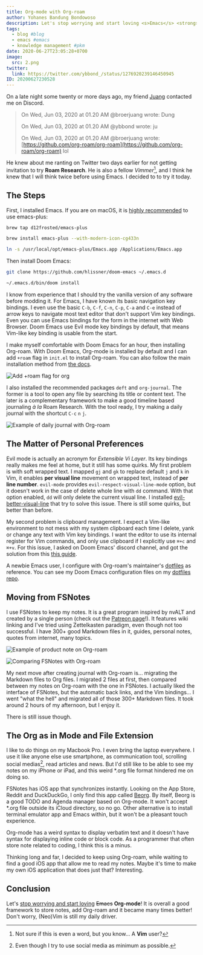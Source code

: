 ```yaml
---
title: Org-mode with Org-roam
author: Yohanes Bandung Bondowoso
description: Let's stop worrying and start loving <s>Emacs</s> <strong>Org-mode</strong>! The main reason I use <s>Emacs</s> Org-mode is for <strong>Org-roam</strong>, a framework that enable notes linking based on Roam Research, that's based on <i>slip-box</i> note taking method.
tags:
  - blog #blog
  - emacs #emacs
  - knowledge management #pkm
date: 2020-06-27T23:05:28+0700
image:
  src: 2.png
twitter:
  link: https://twitter.com/ybbond_/status/1276920239146450945
ID: 20200627230528
---
```


On a late night some twenty or more days ago, my friend [Juang](https://twitter.com/broerjuang "Link to Juang's twitter profile") contacted me on Discord.

> On Wed, Jun 03, 2020 at 01.20 AM @broerjuang wrote:
> Dung
>
> On Wed, Jun 03, 2020 at 01.20 AM @ybbond wrote:
> ju
>
> On Wed, Jun 03, 2020 at 01.20 AM @broerjuang wrote:
> [https://github.com/org-roam/org-roam](https://github.com/org-roam/org-roam)
> lol

He knew about me ranting on Twitter two days earlier for not getting invitation to try **Roam Research**. He is also a fellow _Vimmer_[^1], and I think he knew that I will think twice before using Emacs. I decided to to try it today.

## The Steps

First, I installed Emacs. If you are on macOS, it is [highly recommended][emacs-plus] to use emacs-plus:

```bash
brew tap d12frosted/emacs-plus
```
```bash
brew install emacs-plus --with-modern-icon-cg433n
```
```bash
ln -s /usr/local/opt/emacs-plus/Emacs.app /Applications/Emacs.app
```

Then install Doom Emacs:

```bash
git clone https://github.com/hlissner/doom-emacs ~/.emacs.d
```
```bash
~/.emacs.d/bin/doom install
```

I know from experience that I should try the vanilla version of any software before modding it. For Emacs, I have known its basic navigation key bindings. I even use the basic `C-b`, `C-f`, `C-n`, `C-p`, `C-a` and `C-e` instead of arrow keys to navigate most text editor that don't support Vim key bindings. Even you can use Emacs bindings for the form in the internet with Web Browser. Doom Emacs use Evil mode key bindings by default, that means Vim-like key binding is usable from the start.

I make myself comfortable with Doom Emacs for an hour, then installing Org-roam. With Doom Emacs, Org-mode is installed by default and I can add `+roam` flag in `init.el` to install Org-roam. You can also follow the main installation method from [the docs][org-roam-install].

![Add +roam flag for org](1.png "Add +roam flag for org")

I also installed the recommended packages `deft` and `org-journal`. The former is a tool to open any file by searching its title or content text. The later is a complementary framework to make a good timeline based journaling _à la_ Roam Research. With the tool ready, I try making a daily journal with the shortcut `C-c` `n` `j`.

![Example of daily journal with Org-roam](3.png "Example of daily journal with Org-roam")

## The Matter of Personal Preferences

Evil mode is actually an acronym for _Extensible Vi Layer_. Its key bindings really makes me feel at home, but it still has some quirks. My first problem is with soft wrapped text. I mapped `gj` and `gk` to replace default `j` and `k` in Vim, it enables **per visual line** movement on wrapped text, instead of **per line number**. `evil-mode` provides `evil-respect-visual-line-mode` option, but it doesn't work in the case of delete whole line with `dd` command. With that option enabled, `dd` will only delete the current visual line. I installed [evil-better-visual-line](https://github.com/YourFin/evil-better-visual-line) that try to solve this issue. There is still some quirks, but better than before.

My second problem is clipboard management. I expect a Vim-like environment to not mess with my system clipboard each time I delete, yank or change any text with Vim key bindings. I want the editor to use its internal register for Vim commands, and only use clipboard if I explicitly use `⌘+c` and `⌘+v`. For this issue, I asked on Doom Emacs' discord channel, and got the solution from this [this guide][config-org].

A newbie Emacs user, I configure with Org-roam's maintainer's [dotfiles][jethro-dotfiles] as reference. You can see my Doom Emacs configuration files on my [dotfiles repo][my-dotfiles].

## Moving from FSNotes

I use FSNotes to keep my notes. It is a great program inspired by nvALT and created by a single person (check out the [Patreon page][patreon]!). It features wiki linking and I've tried using Zettelkasten paradigm, even though not too successful. I have 300+ good Markdown files in it, guides, personal notes, quotes from internet, many topics.

![Example of product note on Org-roam](2.png "Example of product note on Org-roam")

![Comparing FSNotes with Org-roam](4.png "Comparing FSNotes with Org-roam")

My next move after creating journal with Org-roam is... migrating the Markdown files to Org files. I migrated 2 files at first, then compared between my notes on Org-roam with the one in FSNotes. I actually liked the interface of FSNotes, but the automatic back links, and the Vim bindings... I went "what the hell" and migrated all of those 300+ Markdown files. It took around 2 hours of my afternoon, but I enjoy it.

There is still issue though.

## The Org as in Mode and File Extension

I like to do things on my Macbook Pro. I even bring the laptop everywhere. I use it like anyone else use smartphone, as communication tool, scrolling social medias[^2], read articles and news. But I'd still like to be able to see my notes on my iPhone or iPad, and this weird *.org file format hindered me on doing so.

FSNotes has iOS app that synchronizes instantly. Looking on the App Store, Reddit and DuckDuckGo, I only find this app called [Beorg](https://beorgapp.com/). By itself, Beorg is a good TODO and Agenda manager based on Org-mode. It won't accept *.org file outside its iCloud directory, so no go. Other alternative is to install terminal emulator app and Emacs within, but it won't be a pleasant touch experience.

Org-mode has a weird syntax to display verbatim text and it doesn't have syntax for displaying inline code or block code. As a programmer that often store note related to coding, I think this is a minus.

Thinking long and far, I decided to keep using Org-roam, while waiting to find a good iOS app that allow me to read my notes. Maybe it's time to make my own iOS application that does just that? Interesting.

## Conclusion

Let's [stop worrying and start loving](https://invidio.us/watch?v=JWD1Fpdd4Pc) ~~Emacs~~ **Org-mode**! It is overall a good framework to store notes, add Org-roam and it became many times better! Don't worry, (Neo)Vim is still my daily driver.

[emacs-plus]: https://github.com/hlissner/doom-emacs/blob/develop/docs/getting_started.org#with-homebrew
[org-roam-install]: https://github.com/org-roam/org-roam#installation
[jethro-dotfiles]: https://github.com/jethrokuan/dots
[my-dotfiles]: https://git.ybbond.dev/dotfiles/files.html
[config-org]: https://github.com/midchildan/dotfiles/blob/master/home/.config/doom/config.org#cutting-and-pasting
[patreon]: https://www.patreon.com/hlushchenko

[^1]: Not sure if this is even a word, but you know... A **Vim** user?
[^2]: Even though I try to use social media as minimum as possible.
